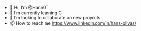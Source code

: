 - 👋 Hi, I’m @Hann0T
- 🌱 I’m currently learning C
- 💞️ I’m looking to collaborate on new proyects
- 📫 How to reach me https://www.linkedin.com/in/hans-olivas/
